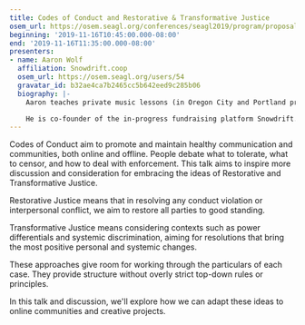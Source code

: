 ```yaml
---
title: Codes of Conduct and Restorative & Transformative Justice
osem_url: https://osem.seagl.org/conferences/seagl2019/program/proposals/706
beginning: '2019-11-16T10:45:00.000-08:00'
end: '2019-11-16T11:35:00.000-08:00'
presenters:
- name: Aaron Wolf
  affiliation: Snowdrift.coop
  osem_url: https://osem.seagl.org/users/54
  gravatar_id: b32ae4ca7b2465cc5b642eed9c285b06
  biography: |-
    Aaron teaches private music lessons (in Oregon City and Portland prior to covid, now online via Jitsi Meet) and is otherwise an activist and advocate for Free Culture and Free Software.

    He is co-founder of the in-progress fundraising platform Snowdrift.coop, which aims to support widespread community patronage of freely-licensed creative works.
---
```


Codes of Conduct aim to promote and maintain healthy communication and communities, both online and offline. People debate what to tolerate, what to censor, and how to deal with enforcement. This talk aims to inspire more discussion and consideration for embracing the ideas of Restorative and Transformative Justice.

Restorative Justice means that in resolving any conduct violation or interpersonal conflict, we aim to restore all parties to good standing.

Transformative Justice means considering contexts such as power differentials and systemic discrimination, aiming for resolutions that bring the most positive personal and systemic changes.

These approaches give room for working through the particulars of each case. They provide structure without overly strict top-down rules or principles.

In this talk and discussion, we'll explore how we can adapt these ideas to online communities and creative projects.
